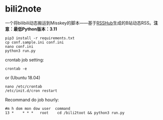 # bili2note

一个将bilibili动态搬运到Misskey的脚本——基于[RSSHub](https://rsshub.app)生成的B站动态RSS。**注意：最低Python版本：3.11**

```
pip3 install -r requirements.txt
cp conf.sample.ini conf.ini
nano conf.ini
python3 run.py
```

crontab job setting:
```
crontab -e
```
or (Ubuntu 18.04)
```
nano /etc/crontab
/etc/init.d/cron restart
```

Recommand do job hourly:
```
#m h dom mon dow user  command
13 *    * * *   root    cd /bili2toot && python3 run.py
```
